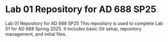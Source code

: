 # Lab 01 Repository for AD 688 SP25

Lab 01 Repository for AD 688 SP25
This repository is used to complete Lab 01 for AD 688 Spring 2025. It includes basic Git setup, repository management, and initial files.

